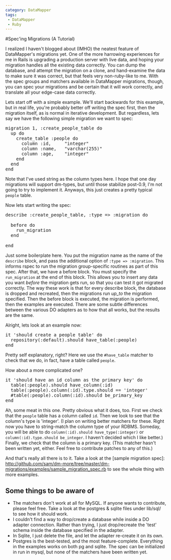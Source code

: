 ```yaml
---
category: DataMapper
tags:
 - DataMapper
 - Ruby
---
```


#Spec'ing Migrations (A Tutorial)

I realized I haven't blogged about (IMHO) the neatest feature of DataMapper's migrations yet. One of the more harrowing experiences for me in Rails is upgrading a production server with live data, and hoping your migration handles all the existing data correctly. You can dump the database, and attempt the migration on a clone, and hand-examine the data to make sure it was correct, but that feels very non-ruby-like to me. With the spec groups and matchers available in DataMapper migrations, though, you can spec your migrations and be certain that it will work correctly, and translate all your edge-case data correctly.

Lets start off with a simple example. We'll start backwards for this example, but in real life, you're probably better off writing the spec first, then the migration itself, as is normal in iterative development. But regardless, lets say we have the following simple migration we want to spec:

<pre lang="ruby">
migration 1, :create_people_table do
  up do
    create_table :people do
      column :id,     "integer"
      column :name,   "varchar(255)"
      column :age,    "integer"
    end
  end
end
</pre>

Note that I've used string as the column types here. I hope that one day migrations will support dm-types, but until those stabilize post-0.9, I'm not going to try to implement it. Anyways, this just creates a pretty typical `people` table.

Now lets start writing the spec:

<pre lang="ruby">
describe :create_people_table, :type => :migration do

  before do
    run_migration
  end

end
</pre>

Just some boilerplate here. You put the migration name as the name of the `describe` block, and pass the additional option of `:type => :migration`. This informs rspec to run the migration group-specific routines as part of this spec. After that, we have a before block. You must specify the `run_migration` at the end of this block. This allows you to insert any data you want _before_ the migration gets run, so that you can test it got migrated correctly. The way these work is that for every describe block, the database is dropped and recreated, then the migrations run _up_to_ the migration specified. Then the before block is executed, the migration is performed, then the examples are executed. There are some subtle differences between the various DO adapters as to how that all works, but the results are the same.

Alright, lets look at an example now:

<pre lang="ruby">
it 'should create a people table' do
  repository(:default).should have_table(:people)
end
</pre>

Pretty self explanatory, right? Here we use the `#have_table` matcher to check that we do, in fact, have a table called `people`.

How about a more complicated one?

<pre lang="ruby">
it 'should have an id column as the primary key' do
  table(:people).should have_column(:id)
  table(:people).column(:id).type.should == 'integer'
  #table(:people).column(:id).should be_primary_key
end
</pre>

Ah, some meat in this one. Pretty obvious what it does, too. First we check that the `people` table has a column called `id`. Then we look to see that the column's type is 'integer'. (I plan on writing better matchers for these. Right now you have to string-match the column type of your RDBMS. Someday, you will be able to do `column(:id).should have_type(:integer)` or `column(:id).type.should be_integer`. I haven't decided which I like better.) Finally, we check that the column is a primary key. (This matcher hasn't been written yet, either. Feel free to contribute patches to any of this.)

And that's really all there is to it. Take a look at the [sample migration spec]: http://github.com/sam/dm-more/tree/master/dm-migrations/examples/sample_migration_spec.rb to see the whole thing with more examples.

Some things to be aware of
------------------------------
* The matchers don't work at all for MySQL. If anyone wants to contribute, please feel free. Take a look at the postgres & sqlite files under lib/sql/ to see how it should work.
* I couldn't find a way to drop/create a database while inside a DO adapter connection. Rather than trying, I just drop/recreate the 'test' schema inside the database specified in the adapter.
* In Sqlite, I just delete the file, and let the adapter re-create it on its own.
* Postgres is the best-tested, and the most feature-complete. Everything in the examples works on both pg and sqlite. The spec can be initialized in run in mysql, but none of the matchers have been written yet.
